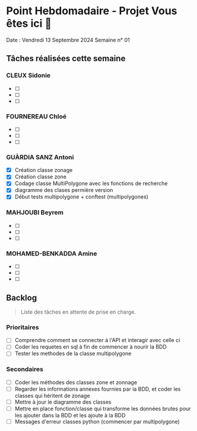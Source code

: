 # Point Hebdomadaire - Projet Vous êtes ici 🎯

Date : Vendredi 13 Septembre 2024
Semaine n° 01

## Tâches réalisées cette semaine

### CLEUX Sidonie

- [ ] 
- [ ] 
- [ ] 

### FOURNEREAU Chloé

- [ ] 
- [ ] 
- [ ] 

### GUÀRDIA SANZ Antoni

- [X] Création classe zonage
- [X] Création classe zone
- [X] Codage classe MultiPolygone avec les fonctions de recherche
- [X] diagramme des clases permière version
- [X] Début tests multipolygone + conftest (multipolygones)

###  MAHJOUBI Beyrem

- [ ] 
- [ ] 
- [ ] 


### MOHAMED-BENKADDA Amine

- [ ] 
- [ ] 
- [ ] 


## Backlog

> Liste des tâches en attente de prise en charge.

### Prioritaires

- [ ] Comprendre comment se connecter à l'API et interagir avec celle ci
- [ ] Coder les requetes en sql à fin de commencer à nourir la BDD
- [ ] Tester les methodes de la classe multipolygone

### Secondaires

- [ ] Coder les méthodes des classes zone et zonnage
- [ ] Regarder les informations annexes fournies par la BDD, et coder les classes qui héritent  de zonage
- [ ] Mettre à jour le diagramme des classes 
- [ ] Mettre en place fonction/classe qui transforme les données brutes pour les ajouter dans la BDD et les ajoute à la BDD
- [ ] Messages d'erreur classes python (commencer par multipolygone)
